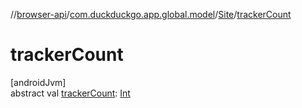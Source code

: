 //[browser-api](../../../index.md)/[com.duckduckgo.app.global.model](../index.md)/[Site](index.md)/[trackerCount](tracker-count.md)

# trackerCount

[androidJvm]\
abstract val [trackerCount](tracker-count.md): [Int](https://kotlinlang.org/api/latest/jvm/stdlib/kotlin/-int/index.html)
